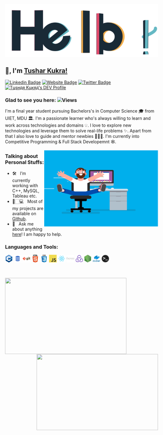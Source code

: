 <p align="center"> <img src="https://github.com/MaverickTK/mavericktk/blob/main/gifs/hello.gif" alt="hello" /> </p>

## 👋, I'm [Tushar Kukra!](https://github.com/mavericktk/)

[![Linkedin Badge](https://img.shields.io/badge/-LinkedIn-0e76a8?style=flat-square&logo=Linkedin&logoColor=white)](https://linkedin.com/in/mavericktk)
[![Website Badge](https://img.shields.io/badge/Website-3b5998?style=flat-square&logo=google-chrome&logoColor=white)](https://mavericktk.github.io/)
[![Twitter Badge](https://img.shields.io/badge/-Twitter-00acee?style=flat-square&logo=Twitter&logoColor=white)](https://twitter.com/tusharkukra)
<a href="https://dev.to/mavericktk">
  <img src="https://d2fltix0v2e0sb.cloudfront.net/dev-badge.svg" alt="Tцѕндя Kцкяд's DEV Profile" height="30" width="30">
</a>

### Glad to see you here:  ![Views](https://komarev.com/ghpvc/?username=mavericktk&color=blue)


I'm a final year student pursuing Bachelors's in Computer Science 🎓 from UIET, MDU 🏛. I'm a passionate learner who's always willing to learn and work across technologies and domains 💡. I love to explore new technologies and leverage them to solve real-life problems ✨. Apart from that I also love to guide and mentor newbies 👨🏻‍💻. I'm currently into Competitive Programming & Full Stack Developemnt 🕸️.

<img align="right" height="250" width="375" alt="" src="https://github.com/MaverickTK/mavericktk/blob/main/gifs/coder.gif" />

### Talking about Personal Stuffs:

- 🛠 &nbsp; I’m currently working with C++, MySQL, Tableau etc.
- 🚀🏻‍💻 &nbsp; Most of my projects are available on [Github](https://github.com/mavericktk).
- 💬 &nbsp; Ask me about anything [here](https://github.com/mavericktk/mavericktk/issues/)! I am happy to help.

### Languages and Tools:

<code><img height="25" src="https://raw.githubusercontent.com/github/explore/80688e429a7d4ef2fca1e82350fe8e3517d3494d/topics/cpp/cpp.png" alt="cpp"></code>
<code><img height="25" src="https://raw.githubusercontent.com/github/explore/80688e429a7d4ef2fca1e82350fe8e3517d3494d/topics/sql/sql.png" alt="sql"></code>
<code><img height="25" src="https://raw.githubusercontent.com/github/explore/80688e429a7d4ef2fca1e82350fe8e3517d3494d/topics/git/git.png" alt="git"></code>
<code><img height="25" src="https://raw.githubusercontent.com/github/explore/80688e429a7d4ef2fca1e82350fe8e3517d3494d/topics/html/html.png" alt="html"></code>
<code><img height="25" src="https://raw.githubusercontent.com/github/explore/80688e429a7d4ef2fca1e82350fe8e3517d3494d/topics/css/css.png" alt="css"></code>
<code><img height="25" src="https://raw.githubusercontent.com/github/explore/80688e429a7d4ef2fca1e82350fe8e3517d3494d/topics/javascript/javascript.png" alt="javascript"></code>
<code><img height="25" src="https://raw.githubusercontent.com/github/explore/80688e429a7d4ef2fca1e82350fe8e3517d3494d/topics/react/react.png" alt="react"></code>
<code><img height="25" src="https://raw.githubusercontent.com/github/explore/80688e429a7d4ef2fca1e82350fe8e3517d3494d/topics/express/express.png" alt="expressJS"></code>
<code><img height="25" src="https://raw.githubusercontent.com/github/explore/80688e429a7d4ef2fca1e82350fe8e3517d3494d/topics/redux/redux.png" alt="redux"></code>
<code><img height="25" src="https://raw.githubusercontent.com/github/explore/80688e429a7d4ef2fca1e82350fe8e3517d3494d/topics/nodejs/nodejs.png" alt="nodeJS"></code>
<code><img height="25" src="https://raw.githubusercontent.com/github/explore/80688e429a7d4ef2fca1e82350fe8e3517d3494d/topics/docker/docker.png" alt="docker"></code>
<code><img height="25" src="https://raw.githubusercontent.com/github/explore/80688e429a7d4ef2fca1e82350fe8e3517d3494d/topics/terminal/terminal.png" alt="terminal"></code>



<br>
<br>
<code><img height="250" width="400" align="left" src="https://github-readme-stats.vercel.app/api?username=mavericktk&show_icons=true&theme=dracula"></code>
<code><img height="250" width="400" align="right" src="https://github-readme-stats.vercel.app/api/top-langs/?username=mavericktk&theme=dracula"></code>


